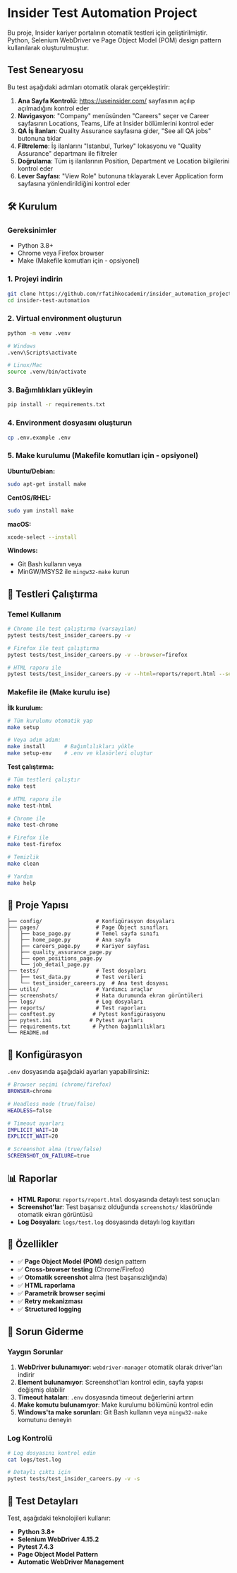 # Insider Test Automation Project

Bu proje, Insider kariyer portalının otomatik testleri için geliştirilmiştir. Python, Selenium WebDriver ve Page Object Model (POM) design pattern kullanılarak oluşturulmuştur.

##  Test Senearyosu

Bu test aşağıdaki adımları otomatik olarak gerçekleştirir:

1. **Ana Sayfa Kontrolü**: https://useinsider.com/ sayfasının açılıp açılmadığını kontrol eder
2. **Navigasyon**: "Company" menüsünden "Careers" seçer ve Career sayfasının Locations, Teams, Life at Insider bölümlerini kontrol eder
3. **QA İş İlanları**: Quality Assurance sayfasına gider, "See all QA jobs" butonuna tıklar
4. **Filtreleme**: İş ilanlarını "Istanbul, Turkey" lokasyonu ve "Quality Assurance" departmanı ile filtreler
5. **Doğrulama**: Tüm iş ilanlarının Position, Department ve Location bilgilerini kontrol eder
6. **Lever Sayfası**: "View Role" butonuna tıklayarak Lever Application form sayfasına yönlendirildiğini kontrol eder

## 🛠️ Kurulum

### Gereksinimler
- Python 3.8+
- Chrome veya Firefox browser
- Make (Makefile komutları için - opsiyonel)

### 1. Projeyi indirin
```bash
git clone https://github.com/rfatihkocademir/insider_automation_project.git
cd insider-test-automation
```

### 2. Virtual environment oluşturun
```bash
python -m venv .venv

# Windows
.venv\Scripts\activate

# Linux/Mac
source .venv/bin/activate
```

### 3. Bağımlılıkları yükleyin
```bash
pip install -r requirements.txt
```

### 4. Environment dosyasını oluşturun
```bash
cp .env.example .env
```

### 5. Make kurulumu (Makefile komutları için - opsiyonel)

**Ubuntu/Debian:**
```bash
sudo apt-get install make
```

**CentOS/RHEL:**
```bash
sudo yum install make
```

**macOS:**
```bash
xcode-select --install
```

**Windows:**
- Git Bash kullanın veya
- MinGW/MSYS2 ile `mingw32-make` kurun

## 🚀 Testleri Çalıştırma

### Temel Kullanım

```bash
# Chrome ile test çalıştırma (varsayılan)
pytest tests/test_insider_careers.py -v

# Firefox ile test çalıştırma
pytest tests/test_insider_careers.py -v --browser=firefox

# HTML raporu ile
pytest tests/test_insider_careers.py -v --html=reports/report.html --self-contained-html
```

### Makefile ile (Make kurulu ise)

**İlk kurulum:**
```bash
# Tüm kurulumu otomatik yap
make setup

# Veya adım adım:
make install      # Bağımlılıkları yükle
make setup-env    # .env ve klasörleri oluştur
```

**Test çalıştırma:**
```bash
# Tüm testleri çalıştır
make test

# HTML raporu ile
make test-html

# Chrome ile
make test-chrome

# Firefox ile
make test-firefox

# Temizlik
make clean

# Yardım
make help
```

## 📁 Proje Yapısı

```
├── config/                 # Konfigürasyon dosyaları
├── pages/                  # Page Object sınıfları
│   ├── base_page.py        # Temel sayfa sınıfı
│   ├── home_page.py        # Ana sayfa
│   ├── careers_page.py     # Kariyer sayfası
│   ├── quality_assurance_page.py
│   ├── open_positions_page.py
│   └── job_detail_page.py
├── tests/                  # Test dosyaları
│   ├── test_data.py        # Test verileri
│   └── test_insider_careers.py  # Ana test dosyası
├── utils/                  # Yardımcı araçlar
├── screenshots/            # Hata durumunda ekran görüntüleri
├── logs/                   # Log dosyaları
├── reports/                # Test raporları
├── conftest.py            # Pytest konfigürasyonu
├── pytest.ini            # Pytest ayarları
├── requirements.txt       # Python bağımlılıkları
└── README.md
```

## 🔧 Konfigürasyon

`.env` dosyasında aşağıdaki ayarları yapabilirsiniz:

```bash
# Browser seçimi (chrome/firefox)
BROWSER=chrome

# Headless mode (true/false)
HEADLESS=false

# Timeout ayarları
IMPLICIT_WAIT=10
EXPLICIT_WAIT=20

# Screenshot alma (true/false)
SCREENSHOT_ON_FAILURE=true
```

## 📊 Raporlar

- **HTML Raporu**: `reports/report.html` dosyasında detaylı test sonuçları
- **Screenshot'lar**: Test başarısız olduğunda `screenshots/` klasöründe otomatik ekran görüntüsü
- **Log Dosyaları**: `logs/test.log` dosyasında detaylı log kayıtları

## 🎯 Özellikler

- ✅ **Page Object Model (POM)** design pattern
- ✅ **Cross-browser testing** (Chrome/Firefox)
- ✅ **Otomatik screenshot** alma (test başarısızlığında)
- ✅ **HTML raporlama**
- ✅ **Parametrik browser seçimi**
- ✅ **Retry mekanizması**
- ✅ **Structured logging**

## 🐛 Sorun Giderme

### Yaygın Sorunlar

1. **WebDriver bulunamıyor**: `webdriver-manager` otomatik olarak driver'ları indirir
2. **Element bulunamıyor**: Screenshot'ları kontrol edin, sayfa yapısı değişmiş olabilir
3. **Timeout hataları**: `.env` dosyasında timeout değerlerini artırın
4. **Make komutu bulunamıyor**: Make kurulumu bölümünü kontrol edin
5. **Windows'ta make sorunları**: Git Bash kullanın veya `mingw32-make` komutunu deneyin

### Log Kontrolü

```bash
# Log dosyasını kontrol edin
cat logs/test.log

# Detaylı çıktı için
pytest tests/test_insider_careers.py -v -s
```

## 📝 Test Detayları

Test, aşağıdaki teknolojileri kullanır:
- **Python 3.8+**
- **Selenium WebDriver 4.15.2**
- **Pytest 7.4.3**
- **Page Object Model Pattern**
- **Automatic WebDriver Management**
